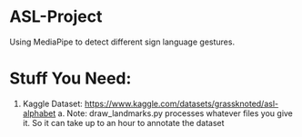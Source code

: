 # ASL-Project
Using MediaPipe to detect different sign language gestures.

# Stuff You Need:
  1. Kaggle Dataset: https://www.kaggle.com/datasets/grassknoted/asl-alphabet
    a. Note: draw_landmarks.py processes whatever files you give it. So it can take up to an hour to annotate the dataset
   
